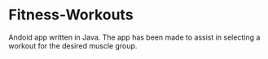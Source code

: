 # Fitness-Workouts

Andoid app written in Java. The app has been made to assist in selecting a workout for the desired muscle group.
